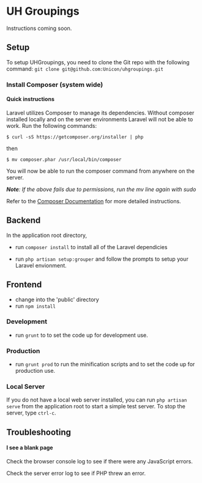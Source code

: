 # UH Groupings #
Instructions coming soon.

## Setup
To setup UHGroupings, you need to clone the Git repo with the following command:
`git clone git@github.com:Unicon/uhgroupings.git`

### Install Composer (system wide)

#### Quick instructions
Laravel utilizes Composer to manage its dependencies. Without composer installed locally and on the server environments Laravel will not be able to work. Run the following commands:

`$ curl -sS https://getcomposer.org/installer | php`

then

`$ mv composer.phar /usr/local/bin/composer`

You will now be able to run the composer command from anywhere on the server.

***Note**: If the above fails due to permissions, run the mv line again with sudo*

Refer to the [Composer Documentation](https://getcomposer.org/doc/00-intro.md) for more detailed instructions.


## Backend
In the application root directory,

- run `composer install` to install all of the Laravel dependicies

<!--- copy .env.example to .env --->

- run `php artisan setup:grouper` and follow the prompts to setup your Laravel envionment.

<!--
### Development
- edit .env and set the APP_ENV to 'development'

### Production
- edit .env and set the APP_ENV to 'development'
-->

## Frontend
- change into the 'public' directory
- run `npm install`

### Development
- run `grunt` to to set the code up for development use.

### Production
- run `grunt prod` to run the minification scripts and to set the code up for production use.

### Local Server
If you do not have a local web server installed, you can run `php artisan serve` from the application root to start a simple test server.  To stop the server, type `ctrl-c`.

## Troubleshooting
#### I see a blank page
Check the browser console log to see if there were any JavaScript errors.

Check the server error log to see if PHP threw an error.